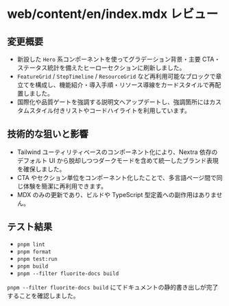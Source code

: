 # web/content/en/index.mdx レビュー

## 変更概要
- 新設した `Hero` 系コンポーネントを使ってグラデーション背景・主要 CTA・ステータス統計を備えたヒーローセクションに刷新しました。
- `FeatureGrid` / `StepTimeline` / `ResourceGrid` など再利用可能なブロックで章立てを構成し、機能紹介・導入手順・リソース導線をカードスタイルで再配置しました。
- 国際化や品質ゲートを強調する説明文へアップデートし、強調箇所にはカスタムスタイル付きリストやコードハイライトを利用しています。

## 技術的な狙いと影響
- Tailwind ユーティリティベースのコンポーネント化により、Nextra 依存のデフォルト UI から脱却しつつダークモードを含めて統一したブランド表現を確保しました。
- CTA やセクション単位をコンポーネント化したことで、多言語ページ間で同じ体験を簡潔に再利用できます。
- MDX のみの更新であり、ビルドや TypeScript 型定義への副作用はありません。

## テスト結果
- `pnpm lint`
- `pnpm format`
- `pnpm test:run`
- `pnpm build`
- `pnpm --filter fluorite-docs build`

`pnpm --filter fluorite-docs build` にてドキュメントの静的書き出しが完了することを確認しました。
